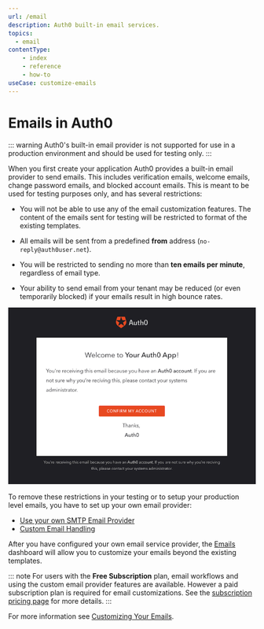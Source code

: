 ```yaml
---
url: /email
description: Auth0 built-in email services.
topics:
  - email
contentType:
    - index
    - reference
    - how-to
useCase: customize-emails
---
```


# Emails in Auth0

::: warning
Auth0's built-in email provider is not supported for use in a production environment and should be used for testing only.
:::

When you first create your application Auth0 provides a built-in email provider to send emails. This includes verification emails, welcome emails, change password emails, and blocked account emails. This is meant to be used for testing purposes only, and has several restrictions:

* You will not be able to use any of the email customization features. The content of the emails sent for testing will be restricted to format of the existing templates.

* All emails will be sent from a predefined **from** address (`no-reply@auth0user.net`).

* You will be restricted to sending no more than **ten emails per minute**, regardless of email type.

* Your ability to send email from your tenant may be reduced (or even temporarily blocked) if your emails result in high bounce rates.

![Test Email](/media/articles/email/index/email-notification.png)

To remove these restrictions in your testing or to setup your production level emails, you have to set up your own email provider:

* [Use your own SMTP Email Provider](/email/providers)
* [Custom Email Handling](/email/custom)

After you have configured your own email service provider, the [Emails](${manage_url}/#/emails) dashboard will allow you to customize your emails beyond the existing templates. 

::: note
For users with the **Free Subscription** plan, email workflows and using the custom email provider features are available. However a paid subscription plan is required for email customizations. See the [subscription pricing page](https://auth0.com/pricing) for more details.
:::

For more information see [Customizing Your Emails](/email/templates).

